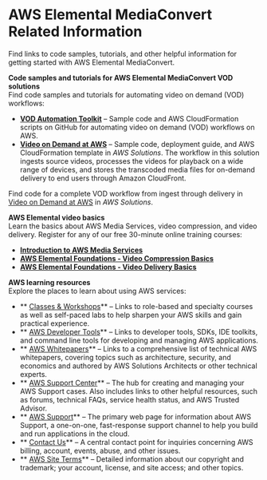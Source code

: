 # AWS Elemental MediaConvert Related Information<a name="related-information.xml"></a>

Find links to code samples, tutorials, and other helpful information for getting started with AWS Elemental MediaConvert\.

**Code samples and tutorials for AWS Elemental MediaConvert VOD solutions**  
Find code samples and tutorials for automating video on demand \(VOD\) workflows: 
+ **[VOD Automation Toolkit](https://github.com/aws-samples/aws-media-services-vod-automation)** – Sample code and AWS CloudFormation scripts on GitHub for automating video on demand \(VOD\) workflows on AWS\.
+ **[Video on Demand at AWS](https://aws.amazon.com/solutions/video-on-demand-on-aws/)** – Sample code, deployment guide, and AWS CloudFormation template in *AWS Solutions*\. The workflow in this solution ingests source videos, processes the videos for playback on a wide range of devices, and stores the transcoded media files for on\-demand delivery to end users through Amazon CloudFront\.

Find code for a complete VOD workflow from ingest through delivery in [Video on Demand at AWS](https://aws.amazon.com/solutions/video-on-demand-on-aws/) in *AWS Solutions*\.

**AWS Elemental video basics**  
Learn the basics about AWS Media Services, video compression, and video delivery\. Register for any of our free 30\-minute online training courses:
+ **[Introduction to AWS Media Services](https://www.aws.training/account/logonoptions?returnUrl=%2flearningobject%2fwbc%3fid%3d18343)**
+  **[AWS Elemental Foundations \- Video Compression Basics](https://www.aws.training/account/logonoptions?returnUrl=%2flearningobject%2fwbc%3fid%3d17775)**
+  **[AWS Elemental Foundations \- Video Delivery Basics](https://www.aws.training/account/logonoptions?returnUrl=%2flearningobject%2fwbc%3fid%3d17887)** 

**AWS learning resources**  
Explore the places to learn about using AWS services:
+ ** [Classes & Workshops](https://aws.amazon.com/training/course-descriptions/)** – Links to role\-based and specialty courses as well as self\-paced labs to help sharpen your AWS skills and gain practical experience\.
+ ** [AWS Developer Tools](https://aws.amazon.com/tools/)** – Links to developer tools, SDKs, IDE toolkits, and command line tools for developing and managing AWS applications\.
+ ** [AWS Whitepapers](https://aws.amazon.com/whitepapers/)** – Links to a comprehensive list of technical AWS whitepapers, covering topics such as architecture, security, and economics and authored by AWS Solutions Architects or other technical experts\.
+ ** [AWS Support Center](https://console.aws.amazon.com/support/home#/)** – The hub for creating and managing your AWS Support cases\. Also includes links to other helpful resources, such as forums, technical FAQs, service health status, and AWS Trusted Advisor\.
+ ** [AWS Support](https://aws.amazon.com/premiumsupport/)** – The primary web page for information about AWS Support, a one\-on\-one, fast\-response support channel to help you build and run applications in the cloud\.
+ ** [Contact Us](https://aws.amazon.com/contact-us/)** – A central contact point for inquiries concerning AWS billing, account, events, abuse, and other issues\. 
+ ** [AWS Site Terms](https://aws.amazon.com/terms/)** – Detailed information about our copyright and trademark; your account, license, and site access; and other topics\.
